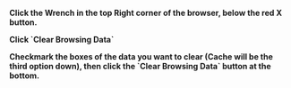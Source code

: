 **Click the Wrench in the top Right corner of the browser, below the red X button.**

**Click \`Clear Browsing Data\`**

**Checkmark the boxes of the data you want to clear (Cache will be the third option down), then click the \`Clear Browsing Data\` button at the bottom.**